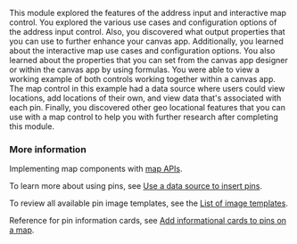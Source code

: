 This module explored the features of the address input and interactive map control. You explored the various use cases and configuration options of the address input control. Also, you discovered what output properties that you can use to further enhance your canvas app. Additionally, you learned about the interactive map use cases and configuration options. You also learned about the properties that you can set from the canvas app designer or within the canvas app by using formulas. You were able to view a working example of both controls working together within a canvas app. The map control in this example had a data source where users could view locations, add locations of their own, and view data that's associated with each pin. Finally, you discovered other geo locational features that you can use with a map control to help you with further research after completing this module.

### More information

Implementing map components with [map APIs](/power-apps/developer/component-framework/sample-controls/map-control/?azure-portal=true).

To learn more about using pins, see [Use a data source to insert pins](/power-apps/maker/canvas-apps/geospatial-map-excel/?azure-portal=true).

To review all available pin image templates, see the [List of image templates](/azure/azure-maps/how-to-use-image-templates-web-sdk?azure-portal=true#list-of-image-templates).

Reference for pin information cards, see [Add informational cards to pins on a map](/power-apps/maker/canvas-apps/geospatial-map-infocards/?azure-portal=true).
